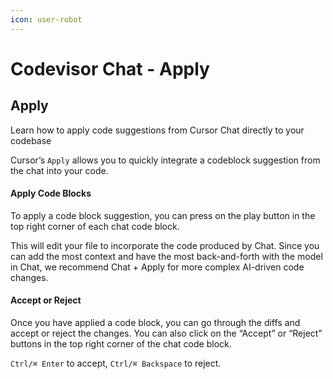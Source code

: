 ```yaml
---
icon: user-robot
---
```


# Codevisor Chat - Apply

## Apply

Learn how to apply code suggestions from Cursor Chat directly to your codebase

Cursor’s `Apply` allows you to quickly integrate a codeblock suggestion from the chat into your code.

#### [​](https://docs.cursor.com/chat/apply#apply-code-blocks)Apply Code Blocks <a href="#apply-code-blocks" id="apply-code-blocks"></a>

To apply a code block suggestion, you can press on the play button in the top right corner of each chat code block.



This will edit your file to incorporate the code produced by Chat. Since you can add the most context and have the most back-and-forth with the model in Chat, we recommend Chat + Apply for more complex AI-driven code changes.

#### [​](https://docs.cursor.com/chat/apply#accept-or-reject)Accept or Reject <a href="#accept-or-reject" id="accept-or-reject"></a>

Once you have applied a code block, you can go through the diffs and accept or reject the changes. You can also click on the “Accept” or “Reject” buttons in the top right corner of the chat code block.

`Ctrl/⌘ Enter` to accept, `Ctrl/⌘ Backspace` to reject.
